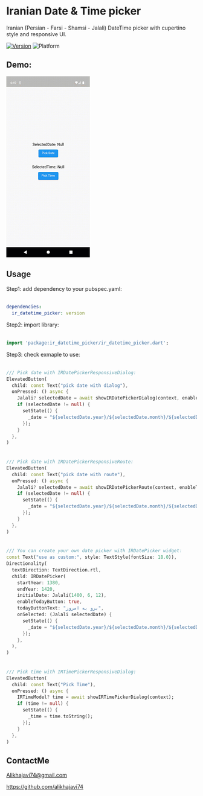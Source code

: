 # Iranian Date & Time picker

Iranian (Persian - Farsi - Shamsi - Jalali) DateTime picker with cupertino style and responsive UI.


[![Version](https://img.shields.io/pub/v/ir_datetime_picker?color=007AFF)](https://pub.dev/packages/ir_datetime_picker)
![Platform](https://img.shields.io/badge/platform-android%20%7C%20ios-brightgreen)

## Demo:
![Demo](https://github.com/alikhajavi74/ir_datetime_picker/blob/master/demo/demo.gif)


## Usage

Step1: add dependency to your pubspec.yaml:

```yaml

dependencies:
  ir_datetime_picker: version

```

Step2: import library:

```dart

import 'package:ir_datetime_picker/ir_datetime_picker.dart';

```

Step3: check exmaple to use:

```dart

/// Pick date with IRDatePickerResponsiveDialog:
ElevatedButton(
  child: const Text("pick date with dialog"),
  onPressed: () async {
    Jalali? selectedDate = await showIRDatePickerDialog(context, enableTodayButton: true);
    if (selectedDate != null) {
      setState(() {
        _date = "${selectedDate.year}/${selectedDate.month}/${selectedDate.day}";
      });
    }
  },
)


/// Pick date with IRDatePickerResponsiveRoute:
ElevatedButton(
  child: const Text("pick date with route"),
  onPressed: () async {
    Jalali? selectedDate = await showIRDatePickerRoute(context, enableTodayButton: true);
    if (selectedDate != null) {
      setState(() {
        _date = "${selectedDate.year}/${selectedDate.month}/${selectedDate.day}";
      });
    }
  },
)


/// You can create your own date picker with IRDatePicker widget:
const Text("use as custom:", style: TextStyle(fontSize: 18.0)),
Directionality(
  textDirection: TextDirection.rtl,
  child: IRDatePicker(
    startYear: 1380,
    endYear: 1420,
    initialDate: Jalali(1400, 6, 12),
    enableTodayButton: true,
    todayButtonText: "برو به امروز",
    onSelected: (Jalali selectedDate) {
      setState(() {
        _date = "${selectedDate.year}/${selectedDate.month}/${selectedDate.day}";
      });
    },
  ),
)


/// Pick time with IRTimePickerResponsiveDialog:
ElevatedButton(
  child: const Text("Pick Time"),
  onPressed: () async {
    IRTimeModel? time = await showIRTimePickerDialog(context);
    if (time != null) {
      setState(() {
        _time = time.toString();
      });
    }
  },
)

```

## ContactMe

Alikhajavi74@gmail.com

https://github.com/alikhajavi74